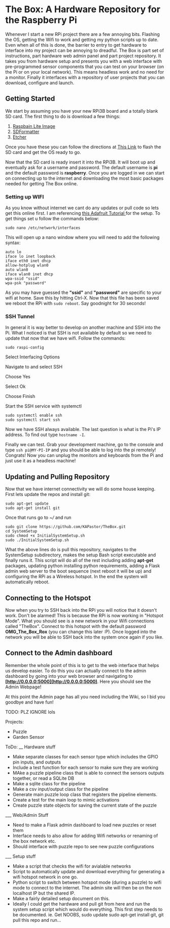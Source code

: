 # The Box: A Hardware Repository for the Raspberry Pi
Whenever I start a new RPi project there are a few annoying bits.  Flashing the OS, getting the Wifi to work and getting my python scripts up to date.  Even when all of this is done, the barrier to entry to get hardware to interface into my project can be annoying to dreadful.  The Box is part set of instructions, part hardware web admin panel and part project repository.  It takes you from hardware setup and presents you with a web interface with pre-programmed sensor components that you can test on your browser (on the Pi or on your local network).  This means headless work and no need for a monitor.  Finally it interfaces with a repository of user projects that you can download, configure and launch.

## Getting Started
We start by assuming you have your new RPi3B board and a totally blank SD card. The first thing to do is download a few things:
1. [Raspbain Lite Image](https://www.raspberrypi.org/downloads/)
2. [SDFormatter](https://www.sdcard.org/downloads/formatter_4/)
3. [Etcher](https://etcher.io/)

Once you have these you can follow the directions at [This Link](https://www.raspberrypi.org/learning/software-guide/quickstart/) to flash the SD card and get the OS ready to go.

Now that the SD card is ready insert it into the RPi3B.  It will boot up and eventually ask for a username and password.  The default username is **pi** and the default password is **raspberry**.  Once you are logged in we can start on connecting up to the internet and downloading the most basic packages needed for getting The Box online.

### Setting up WIFI
As you know without internet we cant do any updates or pull code so lets get this online first.  I am referencing [this Adafruit Tutorial ](https://learn.adafruit.com/adafruits-raspberry-pi-lesson-3-network-setup/setting-up-wifi-with-occidentalis) for the setup. To get things set u follow the commands below:

```
sudo nano /etc/network/interfaces
```
This will open up a nano window where you will need to add the following syntax:
```
auto lo
iface lo inet loopback
iface eth0 inet dhcp
allow-hotplug wlan0
auto wlan0
iface wlan0 inet dhcp
wpa-ssid "ssid"
wpa-psk "password"
```
As you may have guessed the **"ssid"** and **"password"** are specific to your wifi at home.  Save this by hitting Ctrl-X.
Now that this file has been saved we reboot the RPi with `sudo reboot`.  Say goodnight for 30 seconds!

### SSH Tunnel
In general it is way better to develop on another machine and SSH into the Pi.  What I noticed is that SSH is not available by default so we need to update that now that we have wifi.  Follow the commands:
```
sudo raspi-config
```

Select Interfacing Options

Navigate to and select SSH

Choose Yes

Select Ok

Choose Finish

Start the SSH service with systemctl


```
sudo systemctl enable ssh
sudo systemctl start ssh
```
Now we have SSH always available. The last question is what is the Pi's IP address.  To find out type `hostname -I`.

Finally we can test.  Grab your development machine, go to the console and type `ssh pi@MY-PI-IP` and you should be able to log into the pi remotely! Congrats!  Now you can unplug the monitors and keyboards from the Pi and just use it as a headless machine!

## Updating and Pulling Repository
Now that we have internet connectivity we will do some house keeping.  First lets update the repos and install git:
```
sudo apt-get update
sudo apt-get install git
```
Once that runs go to *~/* and run

```
sudo git clone https://github.com/KAPastor/TheBox.git
cd SystemSetup
sudo chmod +x InitialSystemSetup.sh
sudo ./InitialSystemSetup.sh
```
What the above lines do is pull this repository, navigates to the SystemSetup subdirectory, makes the setup Bash script executable and finally runs it.  This script will do all of the rest including adding **apt-get** packages, updating python installing python requirements, adding a Flask admin web server to the boot sequence (next reboot it will be up) and configuring the RPi as a Wireless hotspot.  In the end the system will automatically reboot.

## Connecting to the Hotspot
Now when you try to SSH back into the RPi you will notice that it doesn't work.  Don't be alarmed!  This is because the RPi is now working in "Hotspot Mode".  What you should see is a new network in your Wifi connections called "TheBox".  Connect to this hotspot with the default password **OMG_The_Box_Rox** (you can change this later :P).  Once logged into the network you will be able to SSH back into the system once again if you like.

## Connect to the Admin dashboard
Remember the whole point of this is to get to the web interface that helps us develop easier.  To do this you can actually connect to the admin dashboard by going into your web browser and navigating to **[http://0.0.0.0:5000](http://0.0.0.0:5000)**.  Here you should see the Admin Webpage!  

At this point the Admin page has all you need including the Wiki, so I bid you goodbye and have fun!  




TODO: PLZ IGNORE lols

Projects:
- Puzzle
- Garden Sensor


ToDo:
__ Hardware stuff
- Make separate classes for each sensor type which includes the GPIO pin inputs, and outputs
- Include a test function for each sensor to make sure they are working
- MAke a puzzle pipeline class that is able to connect the sensors outputs together, or read a SQLite DB
- Make a sqlite class for the pipeline
- Make a csv input/output class for the pipeline
- Generate main puzzle loop class that registers the pipeline elements.
- Create a test for the main loop to mimic activations
- Create puzzle state objects for saving the current state of the puzzle

___ Web/Admin Stuff
- Need to make a Flask admin dashboard to load new puzzles or reset them
- Interface needs to also allow for adding Wifi networks or renaming of the box network etc.
- Should interface with puzzle repo to see new puzzle configurations

___ Setup stuff
- Make a script that checks the wifi for avialable networks
- Script to automatically update and download everything for generating a wifi hotspot network in one go.
- Python script to switch between hotspot mode (during a puzzle) to wifi mode to connect to the internet. The admin site will then be on the non localhost IP but the shared IP.
- Make a fairly detailed setup document on this.
- Ideally I could get the hardware and pull git from here and run the system setup script which would do everything.  This first step needs to be documented.  ie. Get NOOBS, sudo update sudo apt-get install git, git pull this repo and run...

